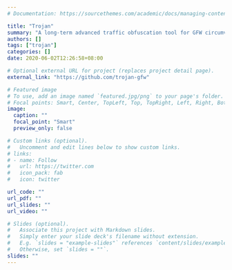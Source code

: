 ```yaml
---
# Documentation: https://sourcethemes.com/academic/docs/managing-content/

title: "Trojan"
summary: "A long-term advanced traffic obfuscation tool for GFW circumvention."
authors: []
tags: ["trojan"]
categories: []
date: 2020-06-02T12:26:58+08:00

# Optional external URL for project (replaces project detail page).
external_link: "https://github.com/trojan-gfw"

# Featured image
# To use, add an image named `featured.jpg/png` to your page's folder.
# Focal points: Smart, Center, TopLeft, Top, TopRight, Left, Right, BottomLeft, Bottom, BottomRight.
image:
  caption: ""
  focal_point: "Smart"
  preview_only: false

# Custom links (optional).
#   Uncomment and edit lines below to show custom links.
# links:
# - name: Follow
#   url: https://twitter.com
#   icon_pack: fab
#   icon: twitter

url_code: ""
url_pdf: ""
url_slides: ""
url_video: ""

# Slides (optional).
#   Associate this project with Markdown slides.
#   Simply enter your slide deck's filename without extension.
#   E.g. `slides = "example-slides"` references `content/slides/example-slides.md`.
#   Otherwise, set `slides = ""`.
slides: ""
---
```

